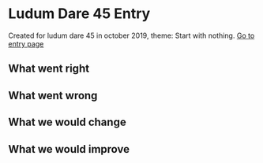 # Ludum Dare 45 Entry
Created for ludum dare 45 in october 2019, theme: Start with nothing.
[Go to entry page](https://ldjam.com/events/ludum-dare/45/hell-coliseum) 

## What went right

## What went wrong

## What we would change

## What we would improve

